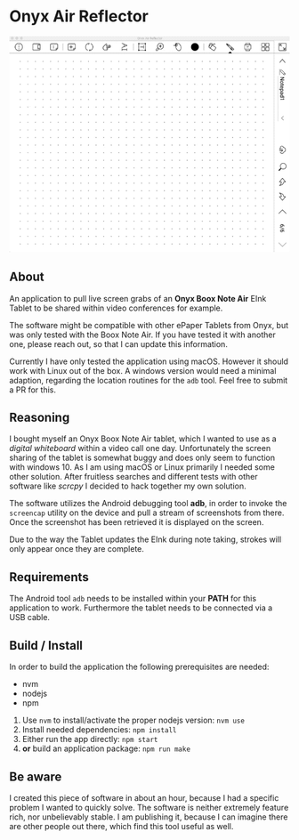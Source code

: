 # Onyx Air Reflector

![Onyx Air Reflector in Action](https://github.com/jakobwesthoff/onyx-air-reflector/blob/main/onyx-air-reflector.gif?raw=true)

## About

An application to pull live screen grabs of an **Onyx Boox Note Air** EInk Tablet to be shared within video conferences for example.

The software might be compatible with other ePaper Tablets from Onyx, but was only tested with the Boox Note Air. If you have tested it with another one, please reach out, so that I can update this information.

Currently I have only tested the application using macOS. However it should work with Linux out of the box. A windows version would need a minimal adaption, regarding the location routines for the `adb` tool. Feel free to submit a PR for this.

## Reasoning

I bought myself an Onyx Boox Note Air tablet, which I wanted to use as a *digital whiteboard* within a video call one day. Unfortunately the screen sharing of the tablet is somewhat buggy and does only seem to function with windows 10. As I am using macOS or Linux primarily I needed some other solution. After fruitless searches and different tests with other software like *scrcpy* I decided to hack together my own solution.

The software utilizes the Android debugging tool **adb**, in order to invoke the `screencap` utility on the device and pull a stream of screenshots from there. Once the screenshot has been retrieved it is displayed on the screen.

Due to the way the Tablet updates the EInk during note taking, strokes will only appear once they are complete.

## Requirements

The Android tool `adb` needs to be installed within your **PATH** for this application to work. Furthermore the tablet needs to be connected via a USB cable.

## Build / Install

In order to build the application the following prerequisites are needed:

* nvm
* nodejs
* npm

1. Use `nvm` to install/activate the proper nodejs version: `nvm use`
2. Install needed dependencies: `npm install`
3. Either run the app directly: `npm start`
4. **or** build an application package: `npm run make`

## Be aware

I created this piece of software in about an hour, because I had a specific problem I wanted to quickly solve. The software is neither extremely feature rich, nor unbelievably stable. I am publishing it, because I can imagine there are other people out there, which find this tool useful as well.
